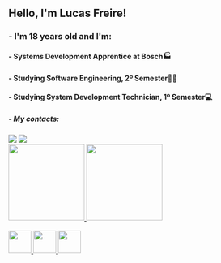 
<h2>Hello, I'm Lucas Freire!</h2>
<h3>- I'm 18 years old and I'm:</h3>
<h4>- Systems Development Apprentice at Bosch🏭</h4>
<h4>- Studying Software Engineering, 2º Semester👨‍🎓</h4>  
<h4>- Studying System Development Technician, 1º Semester💻</h4>
<h5>- My contacts: </h5>

<div>        
 <a href= "https://www.linkedin.com/in/lucas-freire-0ba260232/"   target="_blank"><image src="https://img.shields.io/badge/linkedin-%230077B5.svg?style=for-the-badge&logo=linkedin&logoColor=white"></a>
 <a href = "mailto:lucasrodifreire@gmail.com?subject=Hello, Lucas Freire! (from github)"><img src="https://img.shields.io/badge/-Gmail-%23333?style=for-the-badge&logo=gmail&logoColor=white" target="_blank"></a>
</div>
   
<div>
 <a href="https://github.com/LucaFreire">
 <img height="150em" src="https://github-readme-stats.vercel.app/api?username=LucaFreire&theme=blueberry">
 <img height="150em" src="https://github-readme-stats.vercel.app/api/top-langs/?username=LucaFreire&layout=compact&langs_count=168&theme=blueberry"/>
</div>
 
<div style="display: inline_block"><br> 
 <img height="45" img src="https://cdn.jsdelivr.net/gh/devicons/devicon/icons/python/python-original.svg" />
 <img height="45" img src="https://cdn.jsdelivr.net/gh/devicons/devicon/icons/csharp/csharp-original.svg" /> 
 <img height="45" img src="https://cdn.iconscout.com/icon/free/png-128/sql-4-190807.png" />
</div>

